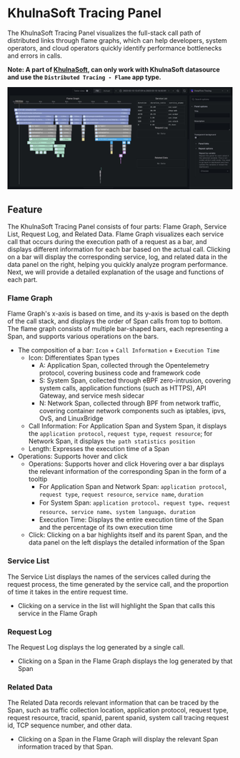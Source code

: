 # KhulnaSoft Tracing Panel

The KhulnaSoft Tracing Panel visualizes the full-stack call path of distributed links through flame graphs, which can help developers, system operators, and cloud operators quickly identify performance bottlenecks and errors in calls.

**Note: A part of [KhulnaSoft](https://khulnasoft.yunshan.net/community.html), can only work with KhulnaSoft datasource and use the `Distributed Tracing - Flame` app type.**

![KhulnaSoft Tracing](https://raw.githubusercontent.com/khulnasoft/khulnasoft-gui-grafana/main/khulnasoft-apptracing-panel/src/img/screenshot.jpg)

## Feature

The KhulnaSoft Tracing Panel consists of four parts: Flame Graph, Service List, Request Log, and Related Data. Flame Graph visualizes each service call that occurs during the execution path of a request as a bar, and displays different information for each bar based on the actual call. Clicking on a bar will display the corresponding service, log, and related data in the data panel on the right, helping you quickly analyze program performance. Next, we will provide a detailed explanation of the usage and functions of each part.

### Flame Graph

Flame Graph's x-axis is based on time, and its y-axis is based on the depth of the call stack, and displays the order of Span calls from top to bottom. The flame graph consists of multiple bar-shaped bars, each representing a Span, and supports various operations on the bars.

- The composition of a bar: `Icon` + `Call Information` + `Execution Time`
  - Icon: Differentiates Span types
    - A: Application Span, collected through the Opentelemetry protocol, covering business code and framework code
    - S: System Span, collected through eBPF zero-intrusion, covering system calls, application functions (such as HTTPS), API Gateway, and service mesh sidecar
    - N: Network Span, collected through BPF from network traffic, covering container network components such as iptables, ipvs, OvS, and LinuxBridge
  - Call Information: For Application Span and System Span, it displays the `application protocol`, `request type`, `request resource`; for Network Span, it displays `the path statistics position`
  - Length: Expresses the execution time of a Span
- Operations: Supports hover and click
  - Operations: Supports hover and click Hovering over a bar displays the relevant information of the corresponding Span in the form of a tooltip
    - For Application Span and Network Span: `application protocol`, `request type`, `request resource`, `service name`, `duration`
    - For System Span: `application protocol`、`request type`、`request resource`、`service name`、`system language`、`duration`
    - Execution Time: Displays the entire execution time of the Span and the percentage of its own execution time
  - Click: Clicking on a bar highlights itself and its parent Span, and the data panel on the left displays the detailed information of the Span

### Service List

The Service List displays the names of the services called during the request process, the time generated by the service call, and the proportion of time it takes in the entire request time.

- Clicking on a service in the list will highlight the Span that calls this service in the Flame Graph

### Request Log

The Request Log displays the log generated by a single call.

- Clicking on a Span in the Flame Graph displays the log generated by that Span

### Related Data

The Related Data records relevant information that can be traced by the Span, such as traffic collection location, application protocol, request type, request resource, tracid, spanid, parent spanid, system call tracing request id, TCP sequence number, and other data.

- Clicking on a Span in the Flame Graph will display the relevant Span information traced by that Span.
